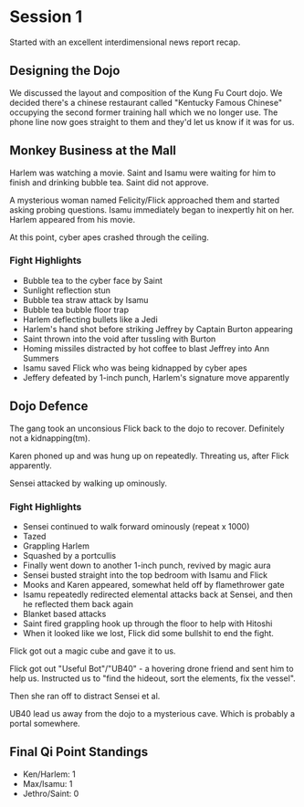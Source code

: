 # Session 1

Started with an excellent interdimensional news report recap.

## Designing the Dojo

We discussed the layout and composition of the Kung Fu Court dojo. We decided there's a chinese restaurant called "Kentucky Famous Chinese" occupying the second former training hall which we no longer use. The phone line now goes straight to them and they'd let us know if it was for us.

## Monkey Business at the Mall

Harlem was watching a movie. Saint and Isamu were waiting for him to finish and drinking bubble tea. Saint did not approve.

A mysterious woman named Felicity/Flick approached them and started asking probing questions. Isamu immediately began to inexpertly hit on her. Harlem appeared from his movie.

At this point, cyber apes crashed through the ceiling.

### Fight Highlights

* Bubble tea to the cyber face by Saint
* Sunlight reflection stun
* Bubble tea straw attack by Isamu
* Bubble tea bubble floor trap
* Harlem deflecting bullets like a Jedi
* Harlem's hand shot before striking Jeffrey by Captain Burton appearing
* Saint thrown into the void after tussling with Burton
* Homing missiles distracted by hot coffee to blast Jeffrey into Ann Summers
* Isamu saved Flick who was being kidnapped by cyber apes
* Jeffery defeated by 1-inch punch, Harlem's signature move apparently

## Dojo Defence

The gang took an unconsious Flick back to the dojo to recover. Definitely not a kidnapping(tm).

Karen phoned up and was hung up on repeatedly. Threating us, after Flick apparently.

Sensei attacked by walking up ominously.

### Fight Highlights

* Sensei continued to walk forward ominously (repeat x 1000)
* Tazed
* Grappling Harlem
* Squashed by a portcullis
* Finally went down to another 1-inch punch, revived by magic aura
* Sensei busted straight into the top bedroom with Isamu and Flick
* Mooks and Karen appeared, somewhat held off by flamethrower gate
* Isamu repeatedly redirected elemental attacks back at Sensei, and then he reflected them back again
* Blanket based attacks
* Saint fired grappling hook up through the floor to help with Hitoshi
* When it looked like we lost, Flick did some bullshit to end the fight.

Flick got out a magic cube and gave it to us.

Flick got out "Useful Bot"/"UB40" - a hovering drone friend and sent him to help us. Instructed us to "find the hideout, sort the elements, fix the vessel".

Then she ran off to distract Sensei et al.

UB40 lead us away from the dojo to a mysterious cave. Which is probably a portal somewhere.


## Final Qi Point Standings

* Ken/Harlem: 1
* Max/Isamu: 1
* Jethro/Saint: 0
